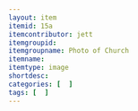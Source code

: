 ```yaml
---
layout: item
itemid: 15a
itemcontributor: jett
itemgroupid: 
itemgroupname: Photo of Church
itemname: 
itemtype: image
shortdesc: 
categories: [  ]
tags: [  ]
---
```







